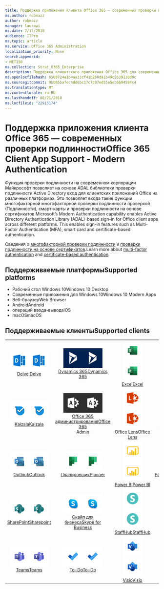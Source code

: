 ```yaml
---
title: Поддержка приложения клиента Office 365 — современных проверки подлинности
ms.author: robmazz
author: robmazz
manager: laurawi
ms.date: 7/17/2018
audience: ITPro
ms.topic: article
ms.service: Office 365 Administration
localization_priority: None
search.appverid:
- MET150
ms.collection: Strat_O365_Enterprise
description: Поддержка клиентского приложения Office 365 для современных проверки подлинности.
ms.openlocfilehash: 6508724a1b4aa33cf41b260da1b49c9639138d0c
ms.sourcegitcommit: 9bb65bafec4dd6bc17c7c07ed55e5eb6b94584c4
ms.translationtype: MT
ms.contentlocale: ru-RU
ms.lasthandoff: 08/21/2018
ms.locfileid: "22915174"
---
```

# <a name="office-365-client-app-support---modern-authentication"></a><span data-ttu-id="6faf9-103">Поддержка приложения клиента Office 365 — современных проверки подлинности</span><span class="sxs-lookup"><span data-stu-id="6faf9-103">Office 365 Client App Support - Modern Authentication</span></span>

<span data-ttu-id="6faf9-p101">Функция проверки подлинности на современном корпорации Майкрософт позволяет на основе ADAL библиотеки проверки подлинности Active Directory вход для клиентских приложений Office на различных платформах. Это позволяет входа такие функции многофакторной многофакторной проверки подлинности проверкой (Подлинности), смарт-карты и проверки подлинности на основе сертификатов.</span><span class="sxs-lookup"><span data-stu-id="6faf9-p101">Microsoft’s Modern Authentication capability enables Active Directory Authentication Library (ADAL)-based sign-in for Office client apps across different platforms. This enables sign-in features such as Multi-Factor Authentication (MFA), smart card and certificate-based authentication.</span></span>

<span data-ttu-id="6faf9-106">Сведения о [многофакторной проверки подлинности](https://docs.microsoft.com/azure/active-directory/authentication/multi-factor-authentication) и [проверки подлинности на основе сертификатов](https://docs.microsoft.com/azure/active-directory/active-directory-certificate-based-authentication-get-started).</span><span class="sxs-lookup"><span data-stu-id="6faf9-106">Learn more about [multi-factor authentication](https://docs.microsoft.com/azure/active-directory/authentication/multi-factor-authentication) and [certificate-based authentication](https://docs.microsoft.com/azure/active-directory/active-directory-certificate-based-authentication-get-started).</span></span>

## <a name="supported-platforms"></a><span data-ttu-id="6faf9-107">Поддерживаемые платформы</span><span class="sxs-lookup"><span data-stu-id="6faf9-107">Supported platforms</span></span>

 - <span data-ttu-id="6faf9-108">Рабочий стол Windows 10</span><span class="sxs-lookup"><span data-stu-id="6faf9-108">Windows 10 Desktop</span></span>
 - <span data-ttu-id="6faf9-109">Современные приложения для Windows 10</span><span class="sxs-lookup"><span data-stu-id="6faf9-109">Windows 10 Modern Apps</span></span>
 - <span data-ttu-id="6faf9-110">Веб-браузер</span><span class="sxs-lookup"><span data-stu-id="6faf9-110">Web Browser</span></span>
 - <span data-ttu-id="6faf9-111">Android</span><span class="sxs-lookup"><span data-stu-id="6faf9-111">Android</span></span>
 - <span data-ttu-id="6faf9-112">операций ввода-вывода</span><span class="sxs-lookup"><span data-stu-id="6faf9-112">iOS</span></span>
 - <span data-ttu-id="6faf9-113">macOS</span><span class="sxs-lookup"><span data-stu-id="6faf9-113">macOS</span></span>

## <a name="supported-clients"></a><span data-ttu-id="6faf9-114">Поддерживаемые клиенты</span><span class="sxs-lookup"><span data-stu-id="6faf9-114">Supported clients</span></span>

| | | | | | |
|:---:|:---:|:---:|:---:|:---:|:---:|
| <span data-ttu-id="6faf9-115">![Углубимся значок](media/o365-delve-64x64.png)</span><span class="sxs-lookup"><span data-stu-id="6faf9-115">![Delve icon](media/o365-delve-64x64.png)</span></span> <br> [<span data-ttu-id="6faf9-116">Delve;</span><span class="sxs-lookup"><span data-stu-id="6faf9-116">Delve</span></span>](https://products.office.com/business/intelligent-search) | <span data-ttu-id="6faf9-117">![Значок Dynamics 365](media/o365-dynamics365-64x64.png)</span><span class="sxs-lookup"><span data-stu-id="6faf9-117">![Dynamics 365 icon](media/o365-dynamics365-64x64.png)</span></span> <br> [<span data-ttu-id="6faf9-118">Dynamics 365</span><span class="sxs-lookup"><span data-stu-id="6faf9-118">Dynamics 365</span></span>](https://dynamics.microsoft.com) | <span data-ttu-id="6faf9-119">![Значок Excel](media/o365-excel-64x64.png)</span><span class="sxs-lookup"><span data-stu-id="6faf9-119">![Excel icon](media/o365-excel-64x64.png)</span></span> <br> [<span data-ttu-id="6faf9-120">Excel</span><span class="sxs-lookup"><span data-stu-id="6faf9-120">Excel</span></span>](https://products.office.com/excel) | <span data-ttu-id="6faf9-121">![Значок потока](media/o365-flow-64x64.png)</span><span class="sxs-lookup"><span data-stu-id="6faf9-121">![Flow icon](media/o365-flow-64x64.png)</span></span> <br> [<span data-ttu-id="6faf9-122">Flow</span><span class="sxs-lookup"><span data-stu-id="6faf9-122">Flow</span></span>](https://flow.microsoft.com) | <span data-ttu-id="6faf9-123">![Значок формы](media/o365-forms-64x64.png)</span><span class="sxs-lookup"><span data-stu-id="6faf9-123">![Forms icon](media/o365-forms-64x64.png)</span></span> <br> [<span data-ttu-id="6faf9-124">Forms</span><span class="sxs-lookup"><span data-stu-id="6faf9-124">Forms</span></span>](https://flow.microsoft.com/connectors/shared_microsoftforms/microsoft-forms/) | 
| <span data-ttu-id="6faf9-125">![Значок Kaizala](media/o365-kaizala-64x64.png)</span><span class="sxs-lookup"><span data-stu-id="6faf9-125">![Kaizala icon](media/o365-kaizala-64x64.png)</span></span> <br> [<span data-ttu-id="6faf9-126">Kaizala</span><span class="sxs-lookup"><span data-stu-id="6faf9-126">Kaizala</span></span>](https://products.office.com/en/business/microsoft-kaizala) | <span data-ttu-id="6faf9-127">![Значок администратора Office 365](media/o365-o365admin-64x64.png)</span><span class="sxs-lookup"><span data-stu-id="6faf9-127">![Office 365 Admin icon](media/o365-o365admin-64x64.png)</span></span> <br> [<span data-ttu-id="6faf9-128">Office 365 <br> администрирования</span><span class="sxs-lookup"><span data-stu-id="6faf9-128">Office 365 <br> Admin</span></span>](https://products.office.com/business/manage-office-365-admin-app) | <span data-ttu-id="6faf9-129">![Значок лупы](media/o365-lens-64x64.png)</span><span class="sxs-lookup"><span data-stu-id="6faf9-129">![Lens icon](media/o365-lens-64x64.png)</span></span> <br> [<span data-ttu-id="6faf9-130">Office Lens</span><span class="sxs-lookup"><span data-stu-id="6faf9-130">Office Lens</span></span>](https://www.microsoft.com/p/office-lens/9wzdncrfj3t8?activetab=pivot%3Aoverviewtab) | <span data-ttu-id="6faf9-131">![OneDrive для бизнеса значок](media/o365-OneDrive-64x64.png)</span><span class="sxs-lookup"><span data-stu-id="6faf9-131">![OneDrive for Business icon](media/o365-OneDrive-64x64.png)</span></span> <br> [<span data-ttu-id="6faf9-132">OneDrive</span><span class="sxs-lookup"><span data-stu-id="6faf9-132">OneDrive</span></span>](https://products.office.com/onedrive-for-business/online-cloud-storage) | <span data-ttu-id="6faf9-133">![Значок OneNote](media/o365-OneNote-64x64.png)</span><span class="sxs-lookup"><span data-stu-id="6faf9-133">![OneNote icon](media/o365-OneNote-64x64.png)</span></span> <br> [<span data-ttu-id="6faf9-134">OneNote</span><span class="sxs-lookup"><span data-stu-id="6faf9-134">OneNote</span></span>](https://products.office.com/onenote)
| <span data-ttu-id="6faf9-135">![Значок Outlook](media/o365-outlook-64x64.png)</span><span class="sxs-lookup"><span data-stu-id="6faf9-135">![Outlook icon](media/o365-outlook-64x64.png)</span></span> <br> [<span data-ttu-id="6faf9-136">Outlook</span><span class="sxs-lookup"><span data-stu-id="6faf9-136">Outlook</span></span>](https://products.office.com/outlook) | <span data-ttu-id="6faf9-137">![Значок "Планировщик работы"](media/o365-planner-64x64.png)</span><span class="sxs-lookup"><span data-stu-id="6faf9-137">![Planner icon](media/o365-planner-64x64.png)</span></span> <br> [<span data-ttu-id="6faf9-138">Планировщик</span><span class="sxs-lookup"><span data-stu-id="6faf9-138">Planner</span></span>](https://products.office.com/business/task-management-software) | <span data-ttu-id="6faf9-139">![Значок PowerBI](media/o365-powerbi-64x64.png)</span><span class="sxs-lookup"><span data-stu-id="6faf9-139">![PowerBI icon](media/o365-powerbi-64x64.png)</span></span> <br> [<span data-ttu-id="6faf9-140">Power BI</span><span class="sxs-lookup"><span data-stu-id="6faf9-140">Power BI</span></span>](https://powerbi.microsoft.com) | <span data-ttu-id="6faf9-141">![Значок PowerPoint](media/o365-powerpoint-64x64.png)</span><span class="sxs-lookup"><span data-stu-id="6faf9-141">![PowerPoint icon](media/o365-powerpoint-64x64.png)</span></span> <br> [<span data-ttu-id="6faf9-142">PowerPoint</span><span class="sxs-lookup"><span data-stu-id="6faf9-142">PowerPoint</span></span>](https://products.office.com/powerpoint) | <span data-ttu-id="6faf9-143">![Значок проекта](media/o365-project-64x64.png)</span><span class="sxs-lookup"><span data-stu-id="6faf9-143">![Project icon](media/o365-project-64x64.png)</span></span> <br> [<span data-ttu-id="6faf9-144">Project</span><span class="sxs-lookup"><span data-stu-id="6faf9-144">Project</span></span>](https://products.office.com/project) 
| <span data-ttu-id="6faf9-145">![Значок SharePoint](media/o365-sharepoint-64x64.png)</span><span class="sxs-lookup"><span data-stu-id="6faf9-145">![SharePoint icon](media/o365-sharepoint-64x64.png)</span></span> <br> [<span data-ttu-id="6faf9-146">SharePoint</span><span class="sxs-lookup"><span data-stu-id="6faf9-146">Sharepoint</span></span>](https://products.office.com/sharepoint) | <span data-ttu-id="6faf9-147">![Скайп для значка бизнеса](media/o365-skypeforbusiness-64x64.png)</span><span class="sxs-lookup"><span data-stu-id="6faf9-147">![Skype for Business icon](media/o365-skypeforbusiness-64x64.png)</span></span> <br> [<span data-ttu-id="6faf9-148">Скайп для <br> бизнеса</span><span class="sxs-lookup"><span data-stu-id="6faf9-148">Skype for <br> Business</span></span>](https://www.skype.com/business/) | <span data-ttu-id="6faf9-149">![Значок StaffHub](media/o365-staffhub-64x64.png)</span><span class="sxs-lookup"><span data-stu-id="6faf9-149">![StaffHub icon](media/o365-staffhub-64x64.png)</span></span> <br> [<span data-ttu-id="6faf9-150">StaffHub</span><span class="sxs-lookup"><span data-stu-id="6faf9-150">StaffHub</span></span>](https://products.office.com/microsoft-staffhub/staff-scheduling-software) | <span data-ttu-id="6faf9-151">![Значок потока](media/o365-stream-64x64.png)</span><span class="sxs-lookup"><span data-stu-id="6faf9-151">![Stream icon](media/o365-stream-64x64.png)</span></span> <br> [<span data-ttu-id="6faf9-152">Поток</span><span class="sxs-lookup"><span data-stu-id="6faf9-152">Stream</span></span>](https://stream.microsoft.com) | <span data-ttu-id="6faf9-153">![Значок sway](media/o365-sway-64x64.png)</span><span class="sxs-lookup"><span data-stu-id="6faf9-153">![Sway icon](media/o365-sway-64x64.png)</span></span> <br> [<span data-ttu-id="6faf9-154">Sway</span><span class="sxs-lookup"><span data-stu-id="6faf9-154">Sway</span></span>](https://sway.com)
| <span data-ttu-id="6faf9-155">![Значок группы](media/o365-teams-64x64.png)</span><span class="sxs-lookup"><span data-stu-id="6faf9-155">![Teams icon](media/o365-teams-64x64.png)</span></span> <br> [<span data-ttu-id="6faf9-156">Teams</span><span class="sxs-lookup"><span data-stu-id="6faf9-156">Teams</span></span>](https://products.office.com/microsoft-teams/group-chat-software) | <span data-ttu-id="6faf9-157">![Значок "задачи"](media/o365-todo-64x64.png)</span><span class="sxs-lookup"><span data-stu-id="6faf9-157">![To-Do icon](media/o365-todo-64x64.png)</span></span> <br> [<span data-ttu-id="6faf9-158">To-Do</span><span class="sxs-lookup"><span data-stu-id="6faf9-158">To-Do</span></span>](https://todo.microsoft.com) | <span data-ttu-id="6faf9-159">![Значок Visio](media/o365-visio-64x64.png)</span><span class="sxs-lookup"><span data-stu-id="6faf9-159">![Visio icon](media/o365-visio-64x64.png)</span></span> <br> [<span data-ttu-id="6faf9-160">Visio</span><span class="sxs-lookup"><span data-stu-id="6faf9-160">Visio</span></span>](https://products.office.com/visio/flowchart-software) | <span data-ttu-id="6faf9-161">![Значок Word](media/o365-word-64x64.png)</span><span class="sxs-lookup"><span data-stu-id="6faf9-161">![Word icon](media/o365-word-64x64.png)</span></span> <br> [<span data-ttu-id="6faf9-162">Word</span><span class="sxs-lookup"><span data-stu-id="6faf9-162">Word</span></span>](https://products.office.com/word) | <span data-ttu-id="6faf9-163">![Значок сети Yammer](media/o365-yammer-64x64.png)</span><span class="sxs-lookup"><span data-stu-id="6faf9-163">![Yammer icon](media/o365-yammer-64x64.png)</span></span> <br> [<span data-ttu-id="6faf9-164">Yammer</span><span class="sxs-lookup"><span data-stu-id="6faf9-164">Yammer</span></span>](https://products.office.com/yammer/yammer-overview)